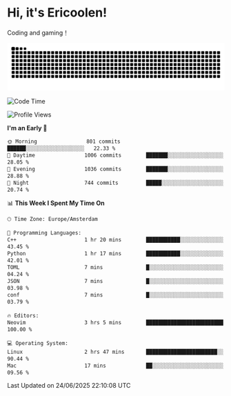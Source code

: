 # Hi, it's Ericoolen!
Coding and gaming！

<picture>
  <source media="(prefers-color-scheme: dark)" srcset="https://raw.githubusercontent.com/Eric-Song-Nop/Eric-Song-Nop/output/github-contribution-grid-snake-dark.svg">
  <source media="(prefers-color-scheme: light)" srcset="https://raw.githubusercontent.com/Eric-Song-Nop/Eric-Song-Nop/output/github-contribution-grid-snake.svg">
  <img alt="github contribution grid snake animation" src="https://raw.githubusercontent.com/Eric-Song-Nop/Eric-Song-Nop/output/github-contribution-grid-snake.svg">
</picture>

<!--START_SECTION:waka-->
![Code Time](http://img.shields.io/badge/Code%20Time-1%2C848%20hrs%2035%20mins-blue)

![Profile Views](http://img.shields.io/badge/Profile%20Views-1-blue)

**I'm an Early 🐤** 

```text
🌞 Morning                801 commits         ██████░░░░░░░░░░░░░░░░░░░   22.33 % 
🌆 Daytime                1006 commits        ███████░░░░░░░░░░░░░░░░░░   28.05 % 
🌃 Evening                1036 commits        ███████░░░░░░░░░░░░░░░░░░   28.88 % 
🌙 Night                  744 commits         █████░░░░░░░░░░░░░░░░░░░░   20.74 % 
```


📊 **This Week I Spent My Time On** 

```text
🕑︎ Time Zone: Europe/Amsterdam

💬 Programming Languages: 
C++                      1 hr 20 mins        ███████████░░░░░░░░░░░░░░   43.45 % 
Python                   1 hr 17 mins        ███████████░░░░░░░░░░░░░░   42.01 % 
TOML                     7 mins              █░░░░░░░░░░░░░░░░░░░░░░░░   04.24 % 
JSON                     7 mins              █░░░░░░░░░░░░░░░░░░░░░░░░   03.98 % 
conf                     7 mins              █░░░░░░░░░░░░░░░░░░░░░░░░   03.79 % 

🔥 Editors: 
Neovim                   3 hrs 5 mins        █████████████████████████   100.00 % 

💻 Operating System: 
Linux                    2 hrs 47 mins       ███████████████████████░░   90.44 % 
Mac                      17 mins             ██░░░░░░░░░░░░░░░░░░░░░░░   09.56 % 
```


 Last Updated on 24/06/2025 22:10:08 UTC
<!--END_SECTION:waka-->
